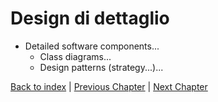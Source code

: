 # Design di dettaglio
- Detailed software components...
  - Class diagrams...
  - Design patterns (strategy...)...

[Back to index](../index.md) |
[Previous Chapter](../4-architectural-design/index.md) |
[Next Chapter](../6-implementation/index.md)